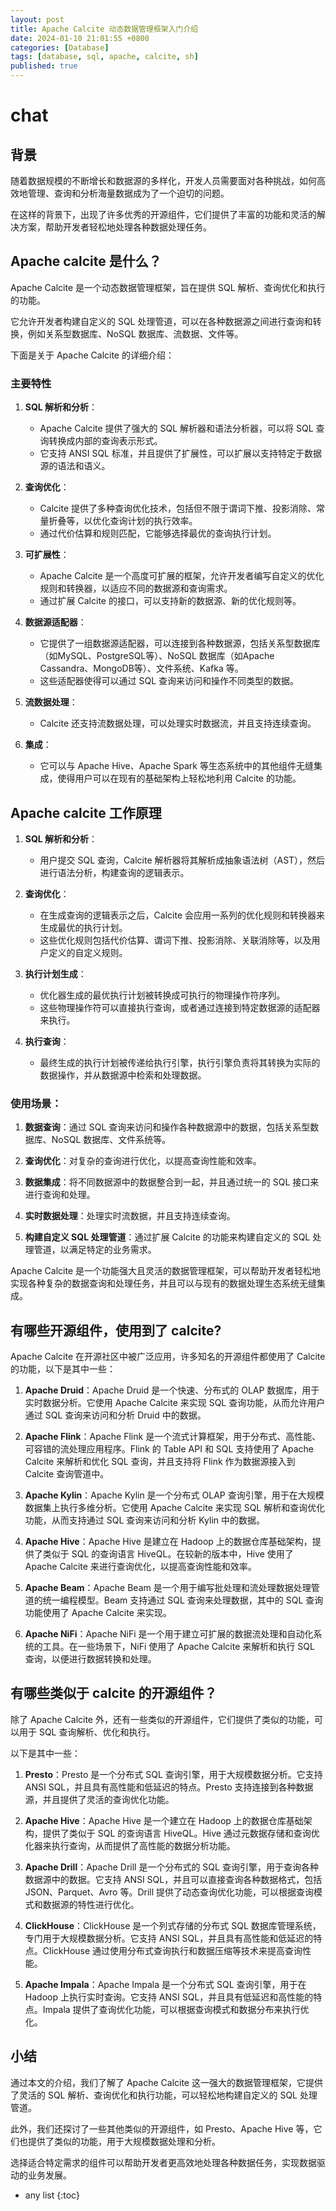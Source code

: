 ```yaml
---
layout: post
title: Apache Calcite 动态数据管理框架入门介绍
date: 2024-01-10 21:01:55 +0800
categories: [Database]
tags: [database, sql, apache, calcite, sh]
published: true
---
```


# chat

## 背景

随着数据规模的不断增长和数据源的多样化，开发人员需要面对各种挑战，如何高效地管理、查询和分析海量数据成为了一个迫切的问题。

在这样的背景下，出现了许多优秀的开源组件，它们提供了丰富的功能和灵活的解决方案，帮助开发者轻松地处理各种数据处理任务。

## Apache calcite 是什么？

Apache Calcite 是一个动态数据管理框架，旨在提供 SQL 解析、查询优化和执行的功能。

它允许开发者构建自定义的 SQL 处理管道，可以在各种数据源之间进行查询和转换，例如关系型数据库、NoSQL 数据库、流数据、文件等。

下面是关于 Apache Calcite 的详细介绍：

### 主要特性

1. **SQL 解析和分析**：
   - Apache Calcite 提供了强大的 SQL 解析器和语法分析器，可以将 SQL 查询转换成内部的查询表示形式。
   - 它支持 ANSI SQL 标准，并且提供了扩展性，可以扩展以支持特定于数据源的语法和语义。

2. **查询优化**：
   - Calcite 提供了多种查询优化技术，包括但不限于谓词下推、投影消除、常量折叠等，以优化查询计划的执行效率。
   - 通过代价估算和规则匹配，它能够选择最优的查询执行计划。

3. **可扩展性**：
   - Apache Calcite 是一个高度可扩展的框架，允许开发者编写自定义的优化规则和转换器，以适应不同的数据源和查询需求。
   - 通过扩展 Calcite 的接口，可以支持新的数据源、新的优化规则等。

4. **数据源适配器**：
   - 它提供了一组数据源适配器，可以连接到各种数据源，包括关系型数据库（如MySQL、PostgreSQL等）、NoSQL 数据库（如Apache Cassandra、MongoDB等）、文件系统、Kafka 等。
   - 这些适配器使得可以通过 SQL 查询来访问和操作不同类型的数据。

5. **流数据处理**：
   - Calcite 还支持流数据处理，可以处理实时数据流，并且支持连续查询。

6. **集成**：
   - 它可以与 Apache Hive、Apache Spark 等生态系统中的其他组件无缝集成，使得用户可以在现有的基础架构上轻松地利用 Calcite 的功能。

## Apache calcite 工作原理

1. **SQL 解析和分析**：
   - 用户提交 SQL 查询，Calcite 解析器将其解析成抽象语法树（AST），然后进行语法分析，构建查询的逻辑表示。

2. **查询优化**：
   - 在生成查询的逻辑表示之后，Calcite 会应用一系列的优化规则和转换器来生成最优的执行计划。
   - 这些优化规则包括代价估算、谓词下推、投影消除、关联消除等，以及用户定义的自定义规则。

3. **执行计划生成**：
   - 优化器生成的最优执行计划被转换成可执行的物理操作符序列。
   - 这些物理操作符可以直接执行查询，或者通过连接到特定数据源的适配器来执行。

4. **执行查询**：
   - 最终生成的执行计划被传递给执行引擎，执行引擎负责将其转换为实际的数据操作，并从数据源中检索和处理数据。

### 使用场景：

1. **数据查询**：通过 SQL 查询来访问和操作各种数据源中的数据，包括关系型数据库、NoSQL 数据库、文件系统等。

2. **查询优化**：对复杂的查询进行优化，以提高查询性能和效率。

3. **数据集成**：将不同数据源中的数据整合到一起，并且通过统一的 SQL 接口来进行查询和处理。

4. **实时数据处理**：处理实时流数据，并且支持连续查询。

5. **构建自定义 SQL 处理管道**：通过扩展 Calcite 的功能来构建自定义的 SQL 处理管道，以满足特定的业务需求。

Apache Calcite 是一个功能强大且灵活的数据管理框架，可以帮助开发者轻松地实现各种复杂的数据查询和处理任务，并且可以与现有的数据处理生态系统无缝集成。

## 有哪些开源组件，使用到了 calcite?

Apache Calcite 在开源社区中被广泛应用，许多知名的开源组件都使用了 Calcite 的功能，以下是其中一些：

1. **Apache Druid**：Apache Druid 是一个快速、分布式的 OLAP 数据库，用于实时数据分析。它使用 Apache Calcite 来实现 SQL 查询功能，从而允许用户通过 SQL 查询来访问和分析 Druid 中的数据。

2. **Apache Flink**：Apache Flink 是一个流式计算框架，用于分布式、高性能、可容错的流处理应用程序。Flink 的 Table API 和 SQL 支持使用了 Apache Calcite 来解析和优化 SQL 查询，并且支持将 Flink 作为数据源接入到 Calcite 查询管道中。

3. **Apache Kylin**：Apache Kylin 是一个分布式 OLAP 查询引擎，用于在大规模数据集上执行多维分析。它使用 Apache Calcite 来实现 SQL 解析和查询优化功能，从而支持通过 SQL 查询来访问和分析 Kylin 中的数据。

4. **Apache Hive**：Apache Hive 是建立在 Hadoop 上的数据仓库基础架构，提供了类似于 SQL 的查询语言 HiveQL。在较新的版本中，Hive 使用了 Apache Calcite 来进行查询优化，以提高查询性能和效率。

5. **Apache Beam**：Apache Beam 是一个用于编写批处理和流处理数据处理管道的统一编程模型。Beam 支持通过 SQL 查询来处理数据，其中的 SQL 查询功能使用了 Apache Calcite 来实现。

6. **Apache NiFi**：Apache NiFi 是一个用于建立可扩展的数据流处理和自动化系统的工具。在一些场景下，NiFi 使用了 Apache Calcite 来解析和执行 SQL 查询，以便进行数据转换和处理。

## 有哪些类似于 calcite 的开源组件？

除了 Apache Calcite 外，还有一些类似的开源组件，它们提供了类似的功能，可以用于 SQL 查询解析、优化和执行。

以下是其中一些：

1. **Presto**：Presto 是一个分布式 SQL 查询引擎，用于大规模数据分析。它支持 ANSI SQL，并且具有高性能和低延迟的特点。Presto 支持连接到各种数据源，并且提供了灵活的查询优化功能。

2. **Apache Hive**：Apache Hive 是一个建立在 Hadoop 上的数据仓库基础架构，提供了类似于 SQL 的查询语言 HiveQL。Hive 通过元数据存储和查询优化器来执行查询，从而提供了高性能的数据分析功能。

3. **Apache Drill**：Apache Drill 是一个分布式的 SQL 查询引擎，用于查询各种数据源中的数据。它支持 ANSI SQL，并且可以直接查询各种数据格式，包括 JSON、Parquet、Avro 等。Drill 提供了动态查询优化功能，可以根据查询模式和数据源的特性进行优化。

4. **ClickHouse**：ClickHouse 是一个列式存储的分布式 SQL 数据库管理系统，专门用于大规模数据分析。它支持 ANSI SQL，并且具有高性能和低延迟的特点。ClickHouse 通过使用分布式查询执行和数据压缩等技术来提高查询性能。

5. **Apache Impala**：Apache Impala 是一个分布式 SQL 查询引擎，用于在 Hadoop 上执行实时查询。它支持 ANSI SQL，并且具有低延迟和高性能的特点。Impala 提供了查询优化功能，可以根据查询模式和数据分布来执行优化。

## 小结

通过本文的介绍，我们了解了 Apache Calcite 这一强大的数据管理框架，它提供了灵活的 SQL 解析、查询优化和执行功能，可以轻松地构建自定义的 SQL 处理管道。

此外，我们还探讨了一些其他类似的开源组件，如 Presto、Apache Hive 等，它们也提供了类似的功能，用于大规模数据处理和分析。

选择适合特定需求的组件可以帮助开发者更高效地处理各种数据任务，实现数据驱动的业务发展。

* any list
{:toc}